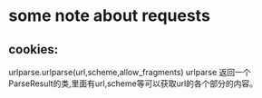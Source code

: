 some note about requests
===

cookies:
---
urlparse.urlparse(url,scheme,allow_fragments)
urlparse 返回一个ParseResult的类,里面有url,scheme等可以获取url的各个部分的内容。

